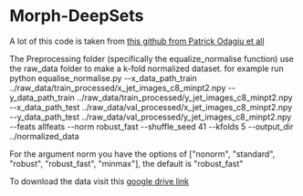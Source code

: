 # Morph-DeepSets

A lot of this code is taken from [this github from Patrick Odagiu et all](https://github.com/fastmachinelearning/l1-jet-id/tree/main)

The Preprocessing folder (specifically the equalize_normalise function) use the raw_data folder to make a k-fold normalized dataset. 
for example run python equalise_normalise.py --x_data_path_train ../raw_data/train_processed/x_jet_images_c8_minpt2.npy --y_data_path_train ../raw_data/train_processed/y_jet_images_c8_minpt2.npy --x_data_path_test ../raw_data/val_processed/x_jet_images_c8_minpt2.npy --y_data_path_test ../raw_data/val_processed/y_jet_images_c8_minpt2.npy --feats allfeats --norm robust_fast --shuffle_seed 41 --kfolds 5 --output_dir ../normalized_data

For the argument norm you have the options of ["nonorm", "standard", "robust", "robust_fast", "minmax"], the default is "robust_fast"

To download the data visit this [google drive link](https://drive.google.com/drive/folders/1ZqxwL8A5RuWYPEH5pzvUSOzjI3uqLE9E?usp=drive_link)

